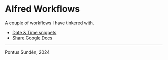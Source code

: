 # Alfred Workflows
A couple of workflows I have tinkered with. 

- [Date & Time snippets](/date-time-snippets)
- [Share Google Docs](/share-google-docs)

---

Pontus Sundén, 2024